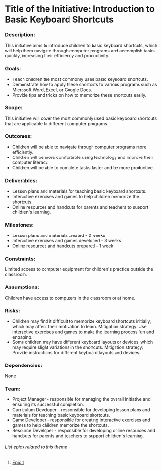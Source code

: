 # Title of the Initiative: Introduction to Basic Keyboard Shortcuts

### Description: 
This initiative aims to introduce children to basic keyboard shortcuts, which will help them navigate through computer programs and accomplish tasks quickly, increasing their efficiency and productivity.

### Goals:

* Teach children the most commonly used basic keyboard shortcuts.
* Demonstrate how to apply these shortcuts to various programs such as Microsoft Word, Excel, or Google Docs.
* Provide tips and tricks on how to memorize these shortcuts easily.

### Scope:
This initiative will cover the most commonly used basic keyboard shortcuts that are applicable to different computer programs.

### Outcomes:

* Children will be able to navigate through computer programs more efficiently.
* Children will be more comfortable using technology and improve their computer literacy.
* Children will be able to complete tasks faster and be more productive.

### Deliverables:

* Lesson plans and materials for teaching basic keyboard shortcuts.
* Interactive exercises and games to help children memorize the shortcuts.
* Online resources and handouts for parents and teachers to support children's learning.

### Milestones:

* Lesson plans and materials created - 2 weeks
* Interactive exercises and games developed - 3 weeks
* Online resources and handouts prepared - 1 week

### Constraints:
Limited access to computer equipment for children's practice outside the classroom.

### Assumptions:
Children have access to computers in the classroom or at home.

### Risks:
* Children may find it difficult to memorize keyboard shortcuts initially, which may affect their motivation to learn. Mitigation strategy: Use interactive exercises and games to make the learning process fun and engaging.
* Some children may have different keyboard layouts or devices, which may require slight variations in the shortcuts. Mitigation strategy: Provide instructions for different keyboard layouts and devices.

### Dependencies:
None

### Team:
* Project Manager - responsible for managing the overall initiative and ensuring its successful completion.
* Curriculum Developer - responsible for developing lesson plans and materials for teaching basic keyboard shortcuts.
* Game Developer - responsible for creating interactive exercises and games to help children memorize the shortcuts.
* Resource Developer - responsible for developing online resources and handouts for parents and teachers to support children's learning.

###### List epics related to this theme
1. [Epic 1](documentation/templates/theme/initiatives/epics/epic_template.md)
